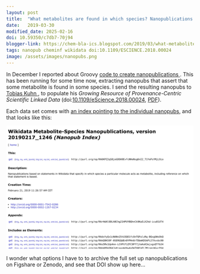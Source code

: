 ```yaml
---
layout: post
title:  "What metabolites are found in which species? Nanopublications from Wikidata"
date:   2019-03-30
modified_date: 2025-02-16
doi: 10.59350/c7db7-70j94
blogger-link: https://chem-bla-ics.blogspot.com/2019/03/what-metabolites-are-found-in-which.html
tags: nanopub cheminf wikidata doi:10.1109/ESCIENCE.2018.00024
image: /assets/images/nanopubs.png
---
```


In December I reported about Groovy [code to create nanopublications <i class="fa-solid fa-recycle fa-xs"></i>](https://chem-bla-ics.linkedchemistry.info/2018/12/27/creating-nanopublications-with-groovy.html).
This has been running for some time now, extracting nanopubs that assert that some
metabolite is found in some species. I send the resulting nanopubs to
[Tobias Kuhn <i class="fa-solid fa-recycle fa-xs"></i>](https://scholia.toolforge.org/author/Q42027946), to populate his
*Growing Resource of Provenance-Centric Scientific Linked Data*
(doi:[10.1109/eScience.2018.00024](https://doi.org/10.1109/eScience.2018.00024),
[PDF](https://arxiv.org/pdf/1809.06532.pdf)).

Each data set comes with [an index pointing to the individual nanopubs](http://np.inn.ac/RA6KPZ2qS8joGDOA9EvfcNHeNsg6nI2_T1YePsYMjL9io),
and that looks like this:

![](/assets/images/nanopubs.png)

I wonder what options I have to to archive the full set up nanopublications on
Figshare or Zenodo, and see that DOI show up here...
